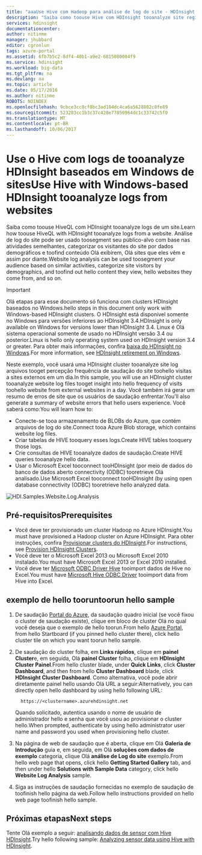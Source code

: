 ```yaml
---
title: "aaaUse Hive com Hadoop para análise de log do site - HDInsight do Azure | Microsoft Docs"
description: "Saiba como toouse Hive com HDInsight tooanalyze site registra. Você usa um arquivo de log como entrada para uma tabela de HDInsight e usar dados de saudação do HiveQL tooquery."
services: hdinsight
documentationcenter: 
author: nitinme
manager: jhubbard
editor: cgronlun
tags: azure-portal
ms.assetid: 6fb7b5c2-8df4-40b1-a9e2-6815080004f9
ms.service: hdinsight
ms.workload: big-data
ms.tgt_pltfrm: na
ms.devlang: na
ms.topic: article
ms.date: 05/17/2016
ms.author: nitinme
ROBOTS: NOINDEX
ms.openlocfilehash: 9cbce3cc8cf8bc3ad104dc4ca6a5628802c8fe89
ms.sourcegitcommit: 523283cc1b3c37c428e77850964dc1c33742c5f0
ms.translationtype: MT
ms.contentlocale: pt-BR
ms.lasthandoff: 10/06/2017
---
```

# <a name="use-hive-with-windows-based-hdinsight-tooanalyze-logs-from-websites"></a><span data-ttu-id="55cb7-104">Use o Hive com logs de tooanalyze HDInsight baseados em Windows de sites</span><span class="sxs-lookup"><span data-stu-id="55cb7-104">Use Hive with Windows-based HDInsight tooanalyze logs from websites</span></span>
<span data-ttu-id="55cb7-105">Saiba como toouse HiveQL com HDInsight tooanalyze logs de um site.</span><span class="sxs-lookup"><span data-stu-id="55cb7-105">Learn how toouse HiveQL with HDInsight tooanalyze logs from a website.</span></span> <span data-ttu-id="55cb7-106">Análise de log do site pode ser usado toosegment seu público-alvo com base nas atividades semelhantes, categorizar os visitantes do site por dados demográficos e toofind conteúdo Olá exibirem, Olá sites que eles vêm e assim por diante.</span><span class="sxs-lookup"><span data-stu-id="55cb7-106">Website log analysis can be used toosegment your audience based on similar activities, categorize site visitors by demographics, and toofind out hello content they view, hello websites they come from, and so on.</span></span>

> [!IMPORTANT]
> <span data-ttu-id="55cb7-107">Olá etapas para esse documento só funciona com clusters HDInsight baseados no Windows.</span><span class="sxs-lookup"><span data-stu-id="55cb7-107">hello steps in this document only work with Windows-based HDInsight clusters.</span></span> <span data-ttu-id="55cb7-108">O HDInsight está disponível somente no Windows para versões inferiores ao HDInsight 3.4.</span><span class="sxs-lookup"><span data-stu-id="55cb7-108">HDInsight is only available on Windows for versions lower than HDInsight 3.4.</span></span> <span data-ttu-id="55cb7-109">Linux é Olá sistema operacional somente de usado no HDInsight versão 3.4 ou posterior.</span><span class="sxs-lookup"><span data-stu-id="55cb7-109">Linux is hello only operating system used on HDInsight version 3.4 or greater.</span></span> <span data-ttu-id="55cb7-110">Para obter mais informações, confira [baixa do HDInsight no Windows](hdinsight-component-versioning.md#hdinsight-windows-retirement).</span><span class="sxs-lookup"><span data-stu-id="55cb7-110">For more information, see [HDInsight retirement on Windows](hdinsight-component-versioning.md#hdinsight-windows-retirement).</span></span>

<span data-ttu-id="55cb7-111">Neste exemplo, você usará uma HDInsight cluster tooanalyze site log arquivos tooget percepção frequência de saudação do site toohello visitas a sites externos em um dia.</span><span class="sxs-lookup"><span data-stu-id="55cb7-111">In this sample, you will use an HDInsight cluster tooanalyze website log files tooget insight into hello frequency of visits toohello website from external websites in a day.</span></span> <span data-ttu-id="55cb7-112">Você também irá gerar um resumo de erros de site que os usuários de saudação enfrentar.</span><span class="sxs-lookup"><span data-stu-id="55cb7-112">You'll also generate a summary of website errors that hello users experience.</span></span> <span data-ttu-id="55cb7-113">Você saberá como:</span><span class="sxs-lookup"><span data-stu-id="55cb7-113">You will learn how to:</span></span>

* <span data-ttu-id="55cb7-114">Conecte-se tooa armazenamento de BLOBs do Azure, que contém arquivos de log do site.</span><span class="sxs-lookup"><span data-stu-id="55cb7-114">Connect tooa Azure Blob storage, which contains website log files.</span></span>
* <span data-ttu-id="55cb7-115">Criar tabelas de HIVE tooquery esses logs.</span><span class="sxs-lookup"><span data-stu-id="55cb7-115">Create HIVE tables tooquery those logs.</span></span>
* <span data-ttu-id="55cb7-116">Crie consultas de HIVE tooanalyze dados de saudação.</span><span class="sxs-lookup"><span data-stu-id="55cb7-116">Create HIVE queries tooanalyze hello data.</span></span>
* <span data-ttu-id="55cb7-117">Usar o Microsoft Excel tooconnect tooHDInsight (por meio de dados do banco de dados aberto connectivity (ODBC) tooretrieve Olá analisado.</span><span class="sxs-lookup"><span data-stu-id="55cb7-117">Use Microsoft Excel tooconnect tooHDInsight (by using open database connectivity (ODBC) tooretrieve hello analyzed data.</span></span>

![HDI.Samples.Website.Log.Analysis][img-hdi-weblogs-sample]

## <a name="prerequisites"></a><span data-ttu-id="55cb7-119">Pré-requisitos</span><span class="sxs-lookup"><span data-stu-id="55cb7-119">Prerequisites</span></span>
* <span data-ttu-id="55cb7-120">Você deve ter provisionado um cluster Hadoop no Azure HDInsight.</span><span class="sxs-lookup"><span data-stu-id="55cb7-120">You must have provisioned a Hadoop cluster on Azure HDInsight.</span></span> <span data-ttu-id="55cb7-121">Para obter instruções, confira [Provisionar clusters do HDInsight][hdinsight-provision].</span><span class="sxs-lookup"><span data-stu-id="55cb7-121">For instructions, see [Provision HDInsight Clusters][hdinsight-provision].</span></span>
* <span data-ttu-id="55cb7-122">Você deve ter o Microsoft Excel 2013 ou Microsoft Excel 2010 instalado.</span><span class="sxs-lookup"><span data-stu-id="55cb7-122">You must have Microsoft Excel 2013 or Excel 2010 installed.</span></span>
* <span data-ttu-id="55cb7-123">Você deve ter [Microsoft ODBC Driver Hive](http://www.microsoft.com/download/details.aspx?id=40886) tooimport dados de Hive no Excel.</span><span class="sxs-lookup"><span data-stu-id="55cb7-123">You must have [Microsoft Hive ODBC Driver](http://www.microsoft.com/download/details.aspx?id=40886) tooimport data from Hive into Excel.</span></span>

## <a name="toorun-hello-sample"></a><span data-ttu-id="55cb7-124">exemplo de hello toorun</span><span class="sxs-lookup"><span data-stu-id="55cb7-124">toorun hello sample</span></span>
1. <span data-ttu-id="55cb7-125">De saudação [Portal do Azure](https://portal.azure.com/), da saudação quadro inicial (se você fixou o cluster de saudação existe), clique em bloco de cluster Olá no qual você deseja que o exemplo de hello toorun.</span><span class="sxs-lookup"><span data-stu-id="55cb7-125">From hello [Azure Portal](https://portal.azure.com/), from hello Startboard (if you pinned hello cluster there), click hello cluster tile on which you want toorun hello sample.</span></span>
2. <span data-ttu-id="55cb7-126">De saudação do cluster folha, em **Links rápidos**, clique em **painel Cluster**e, em seguida, Olá **painel Cluster** folha, clique em **HDInsight Cluster Painel**.</span><span class="sxs-lookup"><span data-stu-id="55cb7-126">From hello cluster blade, under **Quick Links**, click **Cluster Dashboard**, and then from hello **Cluster Dashboard** blade, click **HDInsight Cluster Dashboard**.</span></span> <span data-ttu-id="55cb7-127">Como alternativa, você pode abrir diretamente painel hello usando Olá URL a seguir:</span><span class="sxs-lookup"><span data-stu-id="55cb7-127">Alternatively, you can directly open hello dashboard by using hello following URL:</span></span>

         https://<clustername>.azurehdinsight.net

    <span data-ttu-id="55cb7-128">Quando solicitado, autentica usando o nome de usuário de administrador hello e senha que você usou ao provisionar o cluster hello.</span><span class="sxs-lookup"><span data-stu-id="55cb7-128">When prompted, authenticate by using hello administrator user name and password you used when provisioning hello cluster.</span></span>
3. <span data-ttu-id="55cb7-129">Na página de web de saudação que é aberta, clique em Olá **Galeria de Introdução** guia e, em seguida, em Olá **soluções com dados de exemplo** categoria, clique Olá **análise de Log do site** exemplo.</span><span class="sxs-lookup"><span data-stu-id="55cb7-129">From hello web page that opens, click hello **Getting Started Gallery** tab, and then under hello **Solutions with Sample Data** category, click hello **Website Log Analysis** sample.</span></span>
4. <span data-ttu-id="55cb7-130">Siga as instruções de saudação fornecidas no exemplo de saudação de toofinish hello página da web.</span><span class="sxs-lookup"><span data-stu-id="55cb7-130">Follow hello instructions provided on hello web page toofinish hello sample.</span></span>

## <a name="next-steps"></a><span data-ttu-id="55cb7-131">Próximas etapas</span><span class="sxs-lookup"><span data-stu-id="55cb7-131">Next steps</span></span>
<span data-ttu-id="55cb7-132">Tente Olá exemplo a seguir: [analisando dados de sensor com Hive HDInsight](hdinsight-hive-analyze-sensor-data.md).</span><span class="sxs-lookup"><span data-stu-id="55cb7-132">Try hello following sample: [Analyzing sensor data using Hive with HDInsight](hdinsight-hive-analyze-sensor-data.md).</span></span>

[hdinsight-provision]: hdinsight-hadoop-provision-linux-clusters.md
[hdinsight-sensor-data-sample]: ../hdinsight-use-hive-sensor-data-analysis.md

[img-hdi-weblogs-sample]: ./media/hdinsight-hive-analyze-website-log/hdinsight-weblogs-sample.png
